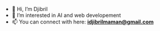 - 👋 Hi, I’m Djibril
- 👀 I’m interested in AI and web developement
- 📫 You can connect with here: **idjibrilmaman@gmail.com**
